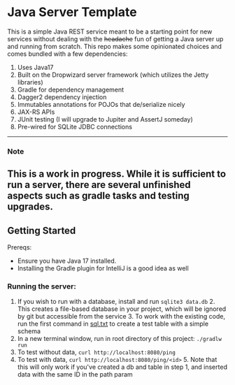 # Java Server Template

This is a simple Java REST service meant to be a starting point for new
services without dealing with the ~~headache~~ fun of getting a Java server up and running from scratch. 
This repo makes some opinionated choices and comes bundled with a few dependencies:

1. Uses Java17
2. Built on the Dropwizard server framework (which utilizes the Jetty libraries)
2. Gradle for dependency management 
3. Dagger2 dependency injection
3. Immutables annotations for POJOs that de/serialize nicely 
4. JAX-RS APIs 
5. JUnit testing (I will upgrade to Jupiter and AssertJ someday)
7. Pre-wired for SQLite JDBC connections
-----------------------


### Note
This is a work in progress. While it is sufficient to run a server, there
are several unfinished aspects such as gradle tasks and testing upgrades.
--------------------------


## Getting Started

Prereqs: 
- Ensure you have Java 17 installed.
- Installing the Gradle plugin for IntelliJ is a good idea as well

### Running the server:

1. If you wish to run with a database, install and run `sqlite3 data.db`
   2. This creates a file-based database in your project, which will be ignored by git but accessible from the service
   3. To work with the existing code, run the first command in [sql.txt](./src/resources/sql.txt) to create a test table with a simple schema
2. In a new terminal window, run in root directory of this project: `./gradlw run`
3. To test without data, `curl http://localhost:8080/ping`
4. To test with data, `curl http://localhost:8080/ping/<id>`
   5. Note that this will only work if you've created a db and table in step 1, and inserted data with the same ID in the path param
